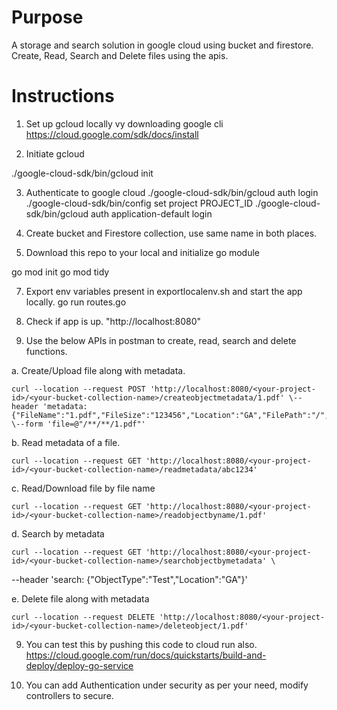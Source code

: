 # Purpose

A storage and search solution in google cloud using bucket and firestore. Create, Read, Search and Delete files using the apis.


# Instructions

1. Set up gcloud locally vy downloading google cli https://cloud.google.com/sdk/docs/install

2. Initiate gcloud

./google-cloud-sdk/bin/gcloud init

3. Authenticate to google cloud
./google-cloud-sdk/bin/gcloud auth login
./google-cloud-sdk/bin/config set project PROJECT_ID
./google-cloud-sdk/bin/gcloud auth application-default login

4. Create bucket and Firestore collection, use same name in both places.

5. Download this repo to your local and initialize go module
   
  go mod init
  go mod tidy

7. Export env variables present in exportlocalenv.sh and start the app locally. 
  go run routes.go

8. Check if app is up. "http://localhost:8080"

9. Use the below APIs in postman to create, read, search and delete functions.

a. Create/Upload file along with metadata.

    curl --location --request POST 'http://localhost:8080/<your-project-id>/<your-bucket-collection-name>/createobjectmetadata/1.pdf' \--header 'metadata: {"FileName":"1.pdf","FileSize":"123456","Location":"GA","FilePath":"/","ObjectType":"Test"}' \--form 'file=@"/**/**/1.pdf"'

b. Read metadata of a file.

    curl --location --request GET 'http://localhost:8080/<your-project-id>/<your-bucket-collection-name>/readmetadata/abc1234'

c. Read/Download file by file name

    curl --location --request GET 'http://localhost:8080/<your-project-id>/<your-bucket-collection-name>/readobjectbyname/1.pdf'

d. Search by metadata

    curl --location --request GET 'http://localhost:8080/<your-project-id>/<your-bucket-collection-name>/searchobjectbymetadata' \
--header 'search: {"ObjectType":"Test","Location":"GA"}'

e. Delete file along with metadata

    curl --location --request DELETE 'http://localhost:8080/<your-project-id>/<your-bucket-collection-name>/deleteobject/1.pdf'

9. You can test this by pushing this code to cloud run also.
    https://cloud.google.com/run/docs/quickstarts/build-and-deploy/deploy-go-service

10. You can add Authentication under security as per your need, modify controllers to secure.
